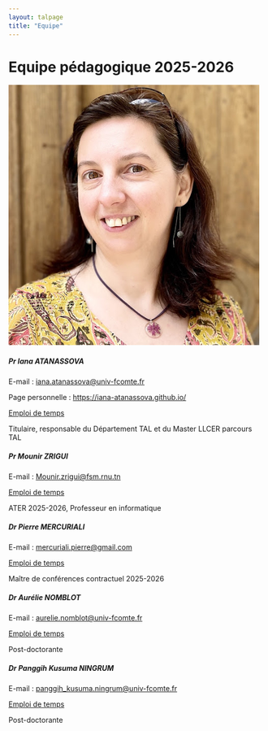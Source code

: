 ```yaml
---
layout: talpage
title: "Equipe"
---
```


# Equipe pédagogique 2025-2026 

<div class="card-columns">

  <div class="card">
    <img class="float-left w-25 m-3 rounded-circle" src="assets/images/iana.jpg">
    <div class="card-body">
      <h5 class="card-title">Pr Iana ATANASSOVA</h5>
      <p class="card-text"> E-mail : <a href="mailto:iana.atanassova@univ-fcomte.fr">iana.atanassova@univ-fcomte.fr</a> </p>
      <p class="card-text"> Page personnelle : <a href="https://iana-atanassova.github.io/">https://iana-atanassova.github.io/</a> </p>
      <p class="card-text"> <a href="edt-Iana.html">Emploi de temps</a> </p>
      <p class="card-text text-muted">Titulaire, responsable du Département TAL et du Master LLCER parcours TAL</p>
    </div>
  </div>

  <div class="card">
    <!-- <img class="rounded float-left w-25 m-3" src="..."> -->
    <div class="card-body">
      <h5 class="card-title">Pr Mounir ZRIGUI</h5>
      <p class="card-text"> E-mail : <a href="mailto:Mounir.zrigui@fsm.rnu.tn">Mounir.zrigui@fsm.rnu.tn</a> </p>
      <!-- <p class="card-text"> Page personnelle :  </p> -->
      <p class="card-text"> <a href="edt-Mounir.html">Emploi de temps</a> </p>
      <p class="card-text text-muted">ATER 2025-2026, Professeur en informatique</p>
    </div>
  </div>

  <div class="card">
    <!-- <img class="rounded float-left w-25 m-3" src="..."> -->
    <div class="card-body">
      <h5 class="card-title">Dr Pierre MERCURIALI</h5>
      <p class="card-text"> E-mail : <a href="mailto:mercuriali.pierre@gmail.com">mercuriali.pierre@gmail.com</a> </p>
      <!-- <p class="card-text"> Page personnelle :  </p> -->
      <p class="card-text"> <a href="edt-Pierre.html">Emploi de temps</a> </p>
      <p class="card-text text-muted">Maître de conférences contractuel 2025-2026</p>
    </div>
  </div>

   <div class="card">
    <!-- <img class="rounded float-left w-25 m-3" src="..."> -->
    <div class="card-body">
      <h5 class="card-title">Dr Aurélie NOMBLOT</h5>
      <p class="card-text"> E-mail : <a href="mailto:aurelie.nomblot@univ-fcomte.fr">aurelie.nomblot@univ-fcomte.fr</a> </p>
      <!-- <p class="card-text"> Page personnelle :  </p> -->
      <p class="card-text"> <a href="edt-Aurelie.html">Emploi de temps</a> </p>
      <p class="card-text text-muted">Post-doctorante</p>
    </div>
  </div>

   <div class="card">
    <!-- <img class="rounded float-left w-25 m-3" src="..."> -->
    <div class="card-body">
      <h5 class="card-title">Dr Panggih Kusuma NINGRUM</h5>
      <p class="card-text"> E-mail : <a href="mailto:panggih_kusuma.ningrum@univ-fcomte.fr">panggih_kusuma.ningrum@univ-fcomte.fr</a> </p>
      <!-- <p class="card-text"> Page personnelle :  </p> -->
      <p class="card-text"> <a href="edt-Ning.html">Emploi de temps</a> </p>
      <p class="card-text text-muted">Post-doctorante</p>
    </div>
  </div>

</div>

